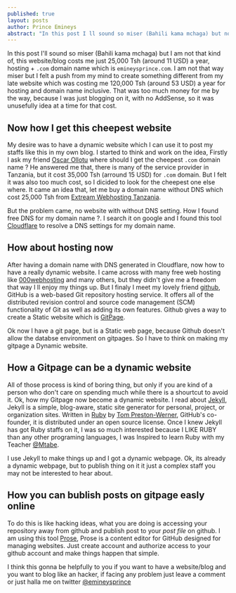 ```yaml
---
published: true
layout: posts
author: Prince Emineys
abstract: "In this post I ll sound so miser (Bahili kama mchaga) but not that way, this website/blog costs me just 25,000 Tsh (around 11 USD) a year."
---
```

In this post I'll sound so miser (Bahili kama mchaga) but I am not that kind of, this website/blog costs me just 25,000 Tsh (around 11 USD) a year, hosting + ```.com``` domain name which is ```emineysprince.com```. I am not that way miser but I felt a push from my mind to create something different from my late website which was costing me 120,000 Tsh (around 53 USD) a year for hosting and domain name inclusive. That was too much money for me by the way, because I was just blogging on it, with no AddSense, so it was unusefully idea at a time for that cost.

## **Now how I get this cheepest website**

My desire was to have a dynamic website which I can use it to post my staffs like this in my own blog. I started to think and work on the idea, Firstly I ask my friend [Oscar Ollotu](https://oscarolotu.com) where should I get the cheepest ```.com``` domain name ? He answered me that, there is many of the service provider in Tanzania, but it cost 35,000 Tsh (arround 15 USD) for ```.com``` domain. But I felt it was also too much cost, so I dicided to look for the cheepest one else where. It came an idea that, let me buy a domain name without DNS which cost 25,000 Tsh from [Extream Webhosting Tanzania](http://www.extremewebtechnologies.com/). 

But the problem came, no website with without DNS setting. How I found free DNS for my domain name ?. I search it on google and I found this tool [Cloudflare](https://www.cloudflare.com) to resolve a DNS settings for my domain name.

## **How about hosting now**

After having a domain name with DNS generated in Cloudflare, now how to have a really dynamic website. I came across with many free web hosting like [000webhosting](https://www.000webhost.com) and many others, but they didn't give me a freedom that way I ll enjoy my things up. But I finaly I meet my lovely friend [github](https://github.com/), GitHub is a web-based Git repository hosting service. It offers all of the distributed revision control and source code management (SCM) functionality of Git as well as adding its own features. Github gives a way to create a Static website which is [GitPage](https://pages.github.com). 

Ok now I have a git page, but is a Static web page, because Github doesn't allow the databse environment on gitpages. So I have to think on making my gitpage a Dynamic website. 

## **How a Gitpage can be a dynamic website**

All of those process is kind of boring thing, but only if you are kind of a person who don't care on spending much while there is a shourtcut to avoid it. Ok, how my Gitpage now become a dynamic website. I read about [Jekyll](https://jekyllrb.com/), Jekyll is a simple, blog-aware, static site generator for personal, project, or organization sites. Written in [Ruby](https://www.ruby-lang.org) by [Tom Preston-Werner](https://en.wikipedia.org/wiki/Tom_Preston-Werner), GitHub's co-founder, it is distributed under an open source license. Once I knew Jekyll has got Ruby staffs on it, I was so much interested because I LIKE RUBY than any other programing languages, I was Inspired to learn Ruby with my Teacher [@Mtabe](http://watabelabs.com/). 

I use Jekyll to make things up and I got a dynamic webpage. Ok, its already a dynamic webpage, but to publish thing on it it just a complex staff you may not be interested to hear about. 

## **How you can bublish posts on gitpage easly online**

To do this is like hacking ideas, what you are doing is accessing your repository away from github and publish post to your _post file_ on github. I am using this tool [Prose](http://prose.io), Prose is a content editor for GitHub designed for managing websites. Just create account and authorize access to your github account and make things happen that simple. 

I think this gonna be helpfully to you if you want to have a website/blog and you want to blog like an hacker, if facing any problem just leave a comment or just halla me on twitter [@emineysprince](https://twitter.com/emineysprince)